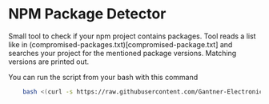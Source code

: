 # NPM Package Detector

Small tool to check if your npm project contains packages. Tool reads a list like in (compromised-packages.txt)[compromised-package.txt]
and searches your project for the mentioned package versions. Matching versions are printed out.

You can run the script from your bash with this command
```bash
	bash <(curl -s https://raw.githubusercontent.com/Gantner-Electronics/coding-guidelines/refs/heads/main/security/npm-dependency-checker/check-packages.sh)
```